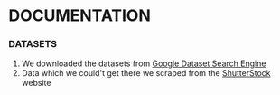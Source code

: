 # DOCUMENTATION

### DATASETS
1. We downloaded the datasets from [Google Dataset Search Engine](https://datasetsearch.research.google.com/)
2. Data which we could't get there we scraped from the [ShutterStock](https://www.google.com/search?q=shutterpic&oq=shutterpic&aqs=chrome..69i57.4125j0j4&sourceid=chrome&ie=UTF-8) website
